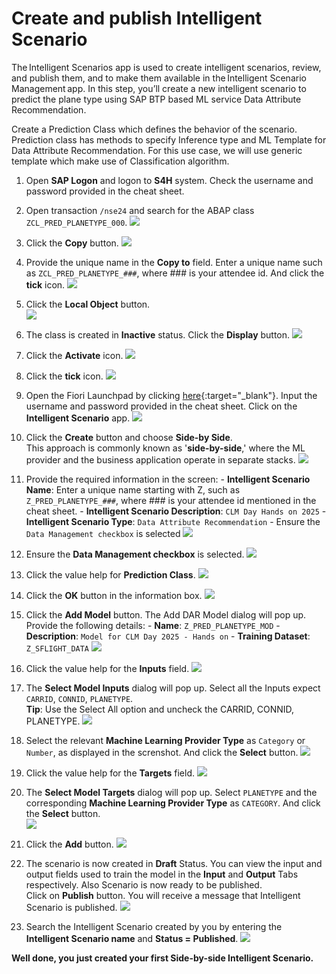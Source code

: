 # Create and publish Intelligent Scenario

The Intelligent Scenarios app is used to create intelligent scenarios, review, and publish them, and to make them available in the Intelligent Scenario Management app. In this step, you’ll create a new intelligent scenario to predict the plane type using SAP BTP based ML service Data Attribute Recommendation.

Create a Prediction Class which defines the behavior of the scenario. Prediction class has methods to specify Inference type and ML Template for Data Attribute Recommendation. For this use case, we will use generic template which make use of Classification algorithm.

1. Open **SAP Logon** and logon to **S4H** system. Check the username and password provided in the cheat sheet.
2. Open transaction `/nse24` and search for the ABAP class `ZCL_PRED_PLANETYPE_000`.
   ![](./images/1.png)

3. Click the **Copy** button.
   ![](./images/2.png)

4. Provide the unique name in the **Copy to** field. Enter a unique name such as `ZCL_PRED_PLANETYPE_###`, where ### is your attendee id. And click the **tick** icon.
   ![](./images/3.png)

5. Click the **Local Object** button.<br/>
   ![](./images/4.png)

6. The class is created in **Inactive** status. Click the **Display** button.
   ![](./images/5.png)

7. Click the **Activate** icon.
   ![](./images/6.png)

8. Click the **tick** icon.
   ![](./images/7.png)

9. Open the Fiori Launchpad by clicking [here](https://18.214.3.29:44301/sap/bc/ui5_ui5/ui2/ushell/shells/abap/FioriLaunchpad.html?sap-client=100&sap-language=EN#Shell-home){:target="\_blank"}. Input the username and password provided in the cheat sheet. Click on the **Intelligent Scenario** app.
   ![](../ISLM_with_SAPGenAI/images/IntelligentScenariosApp.png)

10. Click the **Create** button and choose **Side-by Side**. <br/> This approach is commonly known as '**side-by-side**,' where the ML provider and the business application operate in separate stacks.
    ![](./images/9.png)

11. Provide the required information in the screen: - **Intelligent Scenario Name**: Enter a unique name starting with Z, such as `Z_PRED_PLANETYPE_###`, where ### is your attendee id mentioned in the cheat sheet. - **Intelligent Scenario Description**: `CLM Day Hands on 2025` - **Intelligent Scenario Type**: `Data Attribute Recommendation` - Ensure the `Data Management checkbox` is selected
    ![](./images/create1.png)

12. Ensure the **Data Management checkbox** is selected. ![](./images/create2.png)

13. Click the value help for **Prediction Class**.
    ![](./images/create3.png)

14. Click the **OK** button in the information box.
    ![](./images/create4.png)

15. Click the **Add Model** button. The Add DAR Model dialog will pop up. Provide the following details: - **Name**: `Z_PRED_PLANETYPE_MOD` - **Description**: `Model for CLM Day 2025 - Hands on` - **Training Dataset**: `Z_SFLIGHT_DATA`
    ![](./images/create15.png)

16. Click the value help for the **Inputs** field.
    ![](./images/create16.png)

17. The **Select Model Inputs** dialog will pop up. Select all the Inputs expect `CARRID`, `CONNID`, `PLANETYPE`. <br/> **Tip**: Use the Select All option and uncheck the CARRID, CONNID, PLANETYPE.
    ![](./images/create17.png)

18. Select the relevant **Machine Learning Provider Type** as `Category` or `Number`, as displayed in the screnshot. And click the **Select** button.
    ![](./images/create18.png)

19. Click the value help for the **Targets** field.
    ![](./images/create19.png)

20. The **Select Model Targets** dialog will pop up. Select `PLANETYPE` and the corresponding **Machine Learning Provider Type** as `CATEGORY`. And click the **Select** button.<br/>
    ![](./images/create20.png)

21. Click the **Add** button.
    ![](./images/create21.png)

22. The scenario is now created in **Draft** Status. You can view the input and output fields used to train the model in the **Input** and **Output** Tabs respectively. Also Scenario is now ready to be published.<br/> Click on **Publish** button. You will receive a message that Intelligent Scenario is published.
    ![](./images/create6.png)

23. Search the Intelligent Scenario created by you by entering the **Intelligent Scenario name** and **Status = Published**.
    ![](./images/create7.png)

**Well done, you just created your first Side-by-side Intelligent Scenario.**
